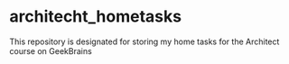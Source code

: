 # architecht_hometasks
This repository is designated for storing my home tasks for the Architect course on GeekBrains
